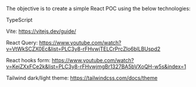 The objective is to create a simple React POC using the below technologies:

TypeScript

Vite: https://vitejs.dev/guide/

React Query: https://www.youtube.com/watch?v=VtWkSCZX0Ec&list=PLC3y8-rFHvwjTELCrPrcZlo6blLBUspd2

React hooks form: https://www.youtube.com/watch?v=KejZXxFCe2k&list=PLC3y8-rFHvwjmgBr1327BA5bVXoQH-w5s&index=1

Tailwind dark/light theme: https://tailwindcss.com/docs/theme

